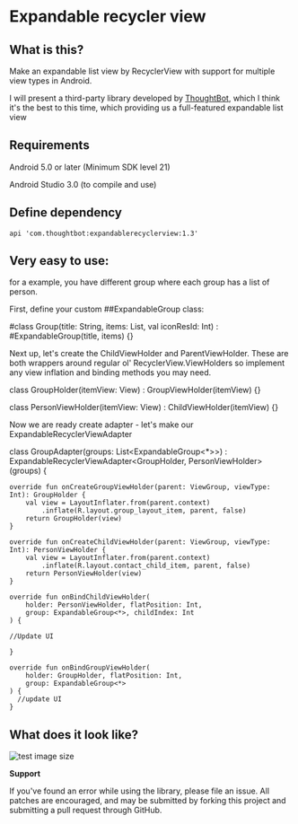 # Expandable recycler view

## What is this?
Make an expandable list view by RecyclerView with support for multiple view types in Android.



I will present a third-party library developed by [ThoughtBot](https://thoughtbot.com/blog/), which I think it's the best to this time, which providing us a full-featured expandable list view


## Requirements

Android 5.0 or later (Minimum SDK level 21)

Android Studio 3.0 (to compile and use)

## Define dependency

    api 'com.thoughtbot:expandablerecyclerview:1.3'
  

## Very easy to use:
for a example, you have different group where each group has a list of person.


First, define your custom ##ExpandableGroup class:

#class Group(title: String, items: List<Person>, val iconResId: Int) :
    #ExpandableGroup<Person>(title, items) {}

Next up, let's create the ChildViewHolder and ParentViewHolder. These are both wrappers around regular ol' RecyclerView.ViewHolders so implement any view inflation and binding methods you may need.

class GroupHolder(itemView: View) : GroupViewHolder(itemView) {}

class PersonViewHolder(itemView: View) : ChildViewHolder(itemView) {}


Now we are ready create adapter  - let's make our ExpandableRecyclerViewAdapter

class GroupAdapter(groups: List<ExpandableGroup<*>>) : ExpandableRecyclerViewAdapter<GroupHolder, PersonViewHolder>(groups) {

    override fun onCreateGroupViewHolder(parent: ViewGroup, viewType: Int): GroupHolder {
        val view = LayoutInflater.from(parent.context)
            .inflate(R.layout.group_layout_item, parent, false)
        return GroupHolder(view)
    }

    override fun onCreateChildViewHolder(parent: ViewGroup, viewType: Int): PersonViewHolder {
        val view = LayoutInflater.from(parent.context)
            .inflate(R.layout.contact_child_item, parent, false)
        return PersonViewHolder(view)
    }

    override fun onBindChildViewHolder(
        holder: PersonViewHolder, flatPosition: Int,
        group: ExpandableGroup<*>, childIndex: Int
    ) {

    //Update UI

    }

    override fun onBindGroupViewHolder(
        holder: GroupHolder, flatPosition: Int,
        group: ExpandableGroup<*>
    ) {
      //update UI
    }


 
## What does it look like?

![test image size](https://github.com/MilanBojic/expandable_recycler_view/blob/master/1.gif)




**Support**

If you've found an error while using the library, please file an issue. All patches are encouraged, and may be submitted by forking this project and submitting a pull request through GitHub.
